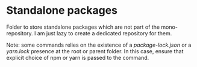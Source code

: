 # Standalone packages

Folder to store standalone packages which are not part of the mono-repository.
I am just lazy to create a dedicated repository for them.

Note: some commands relies on the existence of a _package-lock.json_ or a
_yarn.lock_ presence at the root or parent folder. In this case, ensure that
explicit choice of npm or yarn is passed to the command.
